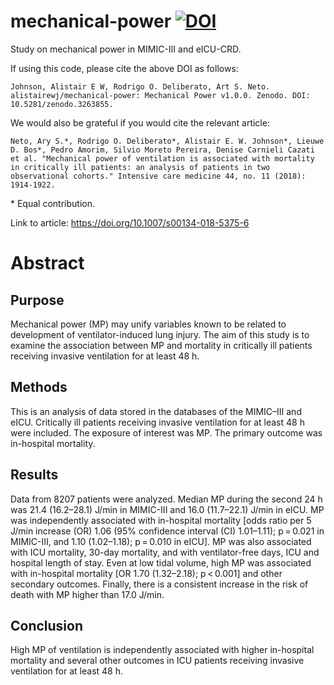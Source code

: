 # mechanical-power [![DOI](https://zenodo.org/badge/91024233.svg)](https://zenodo.org/badge/latestdoi/91024233)

Study on mechanical power in MIMIC-III and eICU-CRD.

If using this code, please cite the above DOI as follows:

    Johnson, Alistair E W, Rodrigo O. Deliberato, Art S. Neto. alistairewj/mechanical-power: Mechanical Power v1.0.0. Zenodo. DOI: 10.5281/zenodo.3263855.

We would also be grateful if you would cite the relevant article:

    Neto, Ary S.*, Rodrigo O. Deliberato*, Alistair E. W. Johnson*, Lieuwe D. Bos*, Pedro Amorim, Silvio Moreto Pereira, Denise Carnieli Cazati et al. "Mechanical power of ventilation is associated with mortality in critically ill patients: an analysis of patients in two observational cohorts." Intensive care medicine 44, no. 11 (2018): 1914-1922.

\* Equal contribution.

Link to article: https://doi.org/10.1007/s00134-018-5375-6

# Abstract

## Purpose
Mechanical power (MP) may unify variables known to be related to development of ventilator-induced lung injury. The aim of this study is to examine the association between MP and mortality in critically ill patients receiving invasive ventilation for at least 48 h.

## Methods
This is an analysis of data stored in the databases of the MIMIC–III and eICU. Critically ill patients receiving invasive ventilation for at least 48 h were included. The exposure of interest was MP. The primary outcome was in-hospital mortality.

## Results
Data from 8207 patients were analyzed. Median MP during the second 24 h was 21.4 (16.2–28.1) J/min in MIMIC-III and 16.0 (11.7–22.1) J/min in eICU. MP was independently associated with in-hospital mortality [odds ratio per 5 J/min increase (OR) 1.06 (95% confidence interval (CI) 1.01–1.11); p = 0.021 in MIMIC-III, and 1.10 (1.02–1.18); p = 0.010 in eICU]. MP was also associated with ICU mortality, 30-day mortality, and with ventilator-free days, ICU and hospital length of stay. Even at low tidal volume, high MP was associated with in-hospital mortality [OR 1.70 (1.32–2.18); p < 0.001] and other secondary outcomes. Finally, there is a consistent increase in the risk of death with MP higher than 17.0 J/min.

## Conclusion
High MP of ventilation is independently associated with higher in-hospital mortality and several other outcomes in ICU patients receiving invasive ventilation for at least 48 h.
